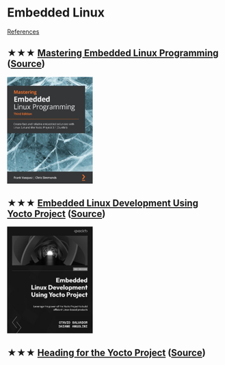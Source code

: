 # Embedded Linux
[References](embedded.md)

## ★★★ [Mastering Embedded Linux Programming](resources/9781789530384.md) ([Source](https://www.packtpub.com/product/mastering-embedded-linux-programming-third-edition/9781789530384))
[<img src="../../covers/9781789530384.jpg" width="200"/>](resources/9781789530384.md)

## ★★★ [Embedded Linux Development Using Yocto Project](resources/9781804615065.md) ([Source](https://www.packtpub.com/product/embedded-linux-development-using-yocto-project-third-edition/9781804615065))
[<img src="../../covers/9781804615065.jpg" width="200"/>](resources/9781804615065.md)

## ★★★ [Heading for the Yocto Project](resources/heading-for-the-yocto-project.md) ([Source](https://github.com/CollaborativeWritersHub/heading-for-the-yocto-project))

